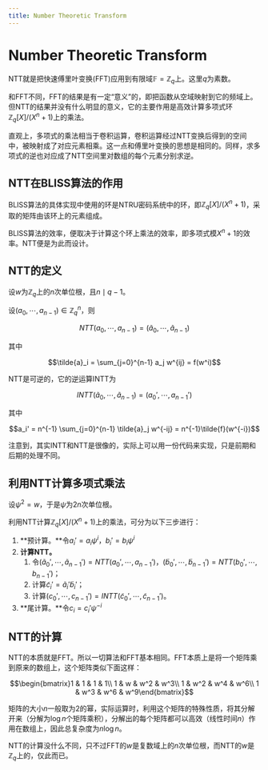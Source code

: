 ```yaml
---
title: Number Theoretic Transform
---
```


# Number Theoretic Transform

NTT就是把快速傅里叶变换(FFT)应用到有限域$\mathbb{F}=\mathbb{Z}_q$上。这里$q$为素数。 

和FFT不同，FFT的结果是有一定“意义”的，即把函数从空域映射到它的频域上。但NTT的结果并没有什么明显的意义，它的主要作用是高效计算多项式环$\mathbb{Z}_q[X]/(X^n+1)$上的乘法。

直观上，多项式的乘法相当于卷积运算，卷积运算经过NTT变换后得到的空间中，被映射成了对应元素相乘。这一点和傅里叶变换的思想是相同的。同样，求多项式的逆也对应成了NTT空间里对数组的每个元素分别求逆。

## NTT在BLISS算法的作用

BLISS算法的具体实现中使用的环是NTRU密码系统中的环，即$\mathbb{Z}_q[X]/(X^n+1)$，采取的矩阵由该环上的元素组成。

BLISS算法的效率，便取决于计算这个环上乘法的效率，即多项式模$X^n+1$的效率。NTT便是为此而设计。

## NTT的定义

设$w$为$\mathbb{Z}_q$上的$n$次单位根，且$n\mid q-1$。

设$(a_0,\cdots,a_{n-1})\in\mathbb{Z}_q^n$，则

$$NTT(a_0,\cdots,a_{n-1})=(\tilde{a}_0,\cdots,\tilde{a}_{n-1})$$

其中

$$\tilde{a}_i = \sum_{j=0}^{n-1} a_j w^{ij} = f(w^i)$$

NTT是可逆的，它的逆运算INTT为

$$INTT(\tilde{a}_0,\cdots,\tilde{a}_{n-1}) = (a_0',\cdots,a_{n-1}')$$

其中

$$a_i' = n^{-1} \sum_{j=0}^{n-1} \tilde{a}_j w^{-ij} = n^{-1}\tilde{f}(w^{-i})$$

注意到，其实INTT和NTT是很像的，实际上可以用一份代码来实现，只是前期和后期的处理不同。

## 利用NTT计算多项式乘法

设$\psi^2=w$，于是$\psi$为$2n$次单位根。

利用NTT计算$\mathbb{Z}_q[X]/(X^n+1)$上的乘法，可分为以下三步进行：

1. **预计算。**令$a_i'=a_i\psi^i$，$b_i'=b_i\psi^i$
2. **计算NTT。**
    1. 令$(\tilde{a}_0',\cdots,\tilde{a}_{n-1}')=NTT(a_0',\cdots,a_{n-1}')$，$(\tilde{b}_0',\cdots,\tilde{b}_{n-1}')=NTT(b_0',\cdots,b_{n-1}')$；
    2. 计算$\tilde{c}_i'=\tilde{a}_i'\tilde{b}_i'$；
    3. 计算$(c_0',\cdots,c_{n-1}')=INTT(\tilde{c}_0',\cdots,\tilde{c}_{n-1}')$。
3. **尾计算。**令$c_i=c_i'\psi^{-i}$

## NTT的计算

NTT的本质就是FFT。所以一切算法和FFT基本相同。FFT本质上是将一个矩阵乘到原来的数组上，这个矩阵类似下面这样：

$$\begin{bmatrix}1 & 1 & 1 & 1\\ 1 & w & w^2 & w^3\\ 1 & w^2 & w^4 & w^6\\ 1 & w^3 & w^6 & w^9\end{bmatrix}$$

矩阵的大小$n$一般取为2的幂，实际运算时，利用这个矩阵的特殊性质，将其分解开来（分解为$\log n$个矩阵乘积），分解出的每个矩阵都可以高效（线性时间$n$）作用在数组上，因此总复杂度为$n\log n$。

NTT的计算没什么不同，只不过FFT的$w$是复数域上的$n$次单位根，而NTT的$w$是$\mathbb{Z}_q$上的，仅此而已。
